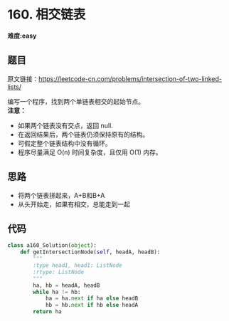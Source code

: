 # 160. 相交链表
**难度:easy**
## 题目
原文链接：https://leetcode-cn.com/problems/intersection-of-two-linked-lists/

编写一个程序，找到两个单链表相交的起始节点。  
**注意：**
* 如果两个链表没有交点，返回 null.
* 在返回结果后，两个链表仍须保持原有的结构。
* 可假定整个链表结构中没有循环。
* 程序尽量满足 O(n) 时间复杂度，且仅用 O(1) 内存。

## 思路
* 将两个链表拼起来，A+B和B+A
* 从头开始走，如果有相交，总能走到一起

## 代码
```python
class a160_Solution(object):
    def getIntersectionNode(self, headA, headB):
        """
        :type head1, head1: ListNode
        :rtype: ListNode
        """
        ha, hb = headA, headB
        while ha != hb:
            ha = ha.next if ha else headB
            hb = hb.next if hb else headA
        return ha
```
